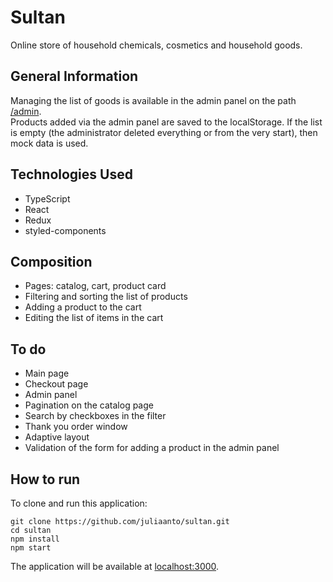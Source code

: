 # Sultan
Online store of household chemicals, cosmetics and household goods.


## General Information
Managing the list of goods is available in the admin panel on the path [/admin](https://juliaanto.github.io/sultan/admin).  
Products added via the admin panel are saved to the localStorage. If the list is empty (the administrator deleted everything or from the very start), then mock data is used.


## Technologies Used
- TypeScript
- React
- Redux
- styled-components


## Сomposition
- Pages: catalog, cart, product card
- Filtering and sorting the list of products
- Adding a product to the cart
- Editing the list of items in the cart


## To do
- Main page
- Сheckout page
- Admin panel
- Pagination on the catalog page
- Search by checkboxes in the filter
- Thank you order window
- Adaptive layout
- Validation of the form for adding a product in the admin panel


## How to run
To clone and run this application:

```
git clone https://github.com/juliaanto/sultan.git
cd sultan
npm install
npm start
```
The application will be available at [localhost:3000](http://localhost:3000).
